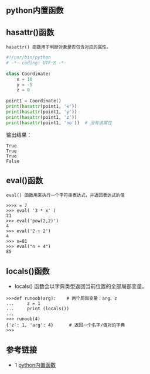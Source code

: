 ## python内置函数
## hasattr()函数
```text
hasattr() 函数用于判断对象是否包含对应的属性。
```
```python
#!/usr/bin/python
# -*- coding: UTF-8 -*-
 
class Coordinate:
    x = 10
    y = -5
    z = 0
 
point1 = Coordinate() 
print(hasattr(point1, 'x'))
print(hasattr(point1, 'y'))
print(hasattr(point1, 'z'))
print(hasattr(point1, 'no'))  # 没有该属性
```
输出结果：
```text
True
True
True
False
```

## eval()函数
```text
eval() 函数用来执行一个字符串表达式，并返回表达式的值
```
```text
>>>x = 7
>>> eval( '3 * x' )
21
>>> eval('pow(2,2)')
4
>>> eval('2 + 2')
4
>>> n=81
>>> eval("n + 4")
85
```

## locals()函数
* locals() 函数会以字典类型返回当前位置的全部局部变量。
```text
>>>def runoob(arg):    # 两个局部变量：arg、z
...     z = 1
...     print (locals())
... 
>>> runoob(4)
{'z': 1, 'arg': 4}      # 返回一个名字/值对的字典
>>>
```


## 参考链接
* 1 [python内置函数](https://www.runoob.com/python/python-func-hasattr.html)